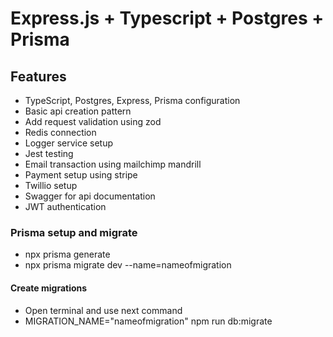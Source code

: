 # Express.js + Typescript + Postgres + Prisma

## Features

- TypeScript, Postgres, Express, Prisma configuration
- Basic api creation pattern
- Add request validation using zod
- Redis connection
- Logger service setup
- Jest testing
- Email transaction using mailchimp mandrill
- Payment setup using stripe
- Twillio setup
- Swagger for api documentation
- JWT authentication

### Prisma setup and migrate

- npx prisma generate
- npx prisma migrate dev --name=nameofmigration

#### Create migrations

- Open terminal and use next command
- MIGRATION_NAME="nameofmigration" npm run db:migrate
